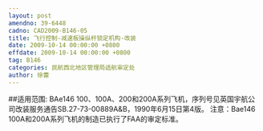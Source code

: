 ```yaml
---
layout: post
amendno: 39-6448
cadno: CAD2009-B146-05
title: 飞行控制-减速板操纵杆锁定机构-改装
date: 2009-10-14 00:00:00 +0800
effdate: 2009-10-14 00:00:00 +0800
tag: B146
categories: 民航西北地区管理局适航审定处
author: 徐蕾
---
```


##适用范围:
BAe146 100、100A、200和200A系列飞机，序列号见英国宇航公司改装服务通告SB.27-73-00889A&B，1990年6月15日第4版。 注意：Bae146 100A和200A系列飞机的制造已执行了FAA的审定标准。

